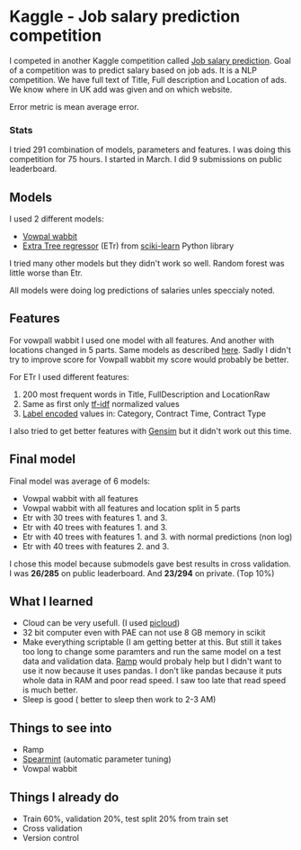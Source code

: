 # Kaggle - Job salary prediction competition

I competed in another Kaggle competition called [Job salary prediction](https://www.kaggle.com/c/job-salary-prediction). Goal of a competition was to predict salary based on job ads. It is a NLP competition. We have full text of Title, Full description and Location of ads. We know where in UK add was given and on which website.

Error metric is mean average error.

### Stats
I tried 291 combination of models, parameters and features.
I was doing this competition for 75 hours. I started in March.
I did 9 submissions on public leaderboard.

## Models

I used 2 different models:

* [Vowpal wabbit](https://github.com/JohnLangford/vowpal_wabbit)
* [Extra Tree regressor](http://scikit-learn.org/stable/modules/ensemble.html#extremely-randomized-trees) (ETr) from [sciki-learn](http://scikit-learn.org/stable/) Python library

I tried many other models but they didn't work so well. Random forest was little worse than Etr.


All models were doing log predictions of salaries unles speccialy noted.

## Features

For vowpall wabbit I used one model with all features. And another with locations changed in 5 parts. Same models as described [here](http://fastml.com/predicting-advertised-salaries/). Sadly I didn't try to improve score for Vowpall wabbit my score would probably be better.

For ETr I used different features:

1. 200 most frequent words in Title, FullDescription and LocationRaw
2. Same as first only [tf-idf](http://en.wikipedia.org/wiki/Tfidf) normalized values 
3. [Label encoded](http://scikit-learn.org/stable/modules/preprocessing.html#label-encoding) values in: Category, Contract Time, Contract Type

I also tried to get better features with [Gensim](http://radimrehurek.com/gensim/) but it didn't work out this time.

## Final model

Final model was average of 6 models:

* Vowpal wabbit with all features
* Vowpal wabbit with all features and location split in 5 parts
* Etr with 30 trees with features 1. and 3.
* Etr with 40 trees with features 1. and 3.
* Etr with 40 trees with features 1. and 3. with normal predictions (non log)
* Etr with 40 trees with features 2. and 3.

I chose this model because submodels gave best results in cross validation.
I was **26/285** on public leaderboard. And **23/294** on private. (Top 10%)

## What I learned

* Cloud can be very usefull. (I used [picloud](https://www.picloud.com/))
* 32 bit computer even with PAE can not use 8 GB memory in scikit
* Make everything scriptable (I am getting better at this. But still it takes too long to change some paramters and run the same model on a test data and validation data. [Ramp](https://github.com/kvh/ramp) would probaly help but I didn't want to use it now because it uses pandas. I don't like pandas because it puts whole data in RAM and poor read speed. I saw too late that read speed is much better.
* Sleep is good ( better to sleep then work to 2-3 AM)


## Things to see into
* Ramp
* [Spearmint](http://www.cs.toronto.edu/~jasper/) (automatic parameter tuning)
* Vowpal wabbit

## Things I already do
* Train 60%, validation 20%, test split 20% from train set
* Cross validation
* Version control
